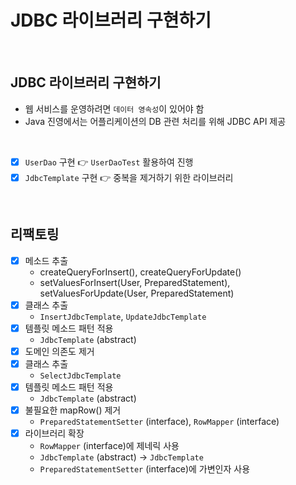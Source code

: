 # JDBC 라이브러리 구현하기

<br/>

## JDBC 라이브러리 구현하기

- 웹 서비스를 운영하려면 `데이터 영속성`이 있어야 함
- Java 진영에서는 어플리케이션의 DB 관련 처리를 위해 JDBC API 제공

<br/>

- [x] `UserDao` 구현 👉 `UserDaoTest` 활용하여 진행
- [x] `JdbcTemplate` 구현 👉 중복을 제거하기 위한 라이브러리

<br/>

## 리팩토링

- [x] 메소드 추출
  - createQueryForInsert(), createQueryForUpdate()
  - setValuesForInsert(User, PreparedStatement), setValuesForUpdate(User, PreparedStatement)
- [x] 클래스 추출
  - `InsertJdbcTemplate`, `UpdateJdbcTemplate`
- [x] 템플릿 메소드 패턴 적용
  - `JdbcTemplate` (abstract)
- [x] 도메인 의존도 제거
- [x] 클래스 추출
  - `SelectJdbcTemplate`
- [x] 템플릿 메소드 패턴 적용
  - `JdbcTemplate` (abstract)
- [x] 불필요한 mapRow() 제거
  - `PreparedStatementSetter` (interface), `RowMapper` (interface)
- [x] 라이브러리 확장
  - `RowMapper` (interface)에 제네릭 사용
  - `JdbcTemplate` (abstract) -> `JdbcTemplate`
  - `PreparedStatementSetter` (interface)에 가변인자 사용
